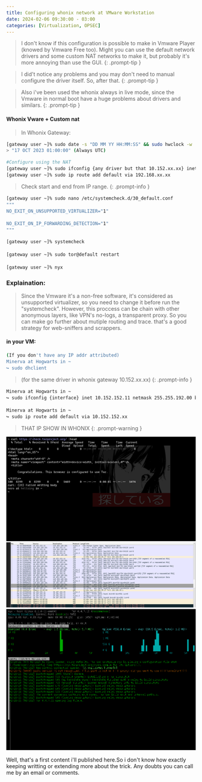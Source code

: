 ```yaml
---
title: Configuring whonix network at VMware Workstation
date: 2024-02-06 09:30:00 - 03:00
categories: [Virtualization, OPSEC]
---
```

>I don't know if this configuration is possible to make in Vmware Player (knowed by Vmware Free too). Might you can use the default network drivers and some custom NAT networks to make it, but probably it's more annoying than use the GUI.
{: .prompt-tip } 

>I did't notice any problems and you may don't need to manual configure the driver itself. So, after that.
{: .prompt-tip } 

> Also i've been used the whonix always in live mode, since the Vmware in normal boot have a huge problems about drivers and similars.
{: .prompt-tip } 

#### Whonix Vware + Custom nat

> In Whonix Gateway:
```bash
[gateway user ~]% sudo date -s "DD MM YY HH:MM:SS" && sudo hwclock -w
> "17 OCT 2023 01:00:00" (Always UTC)
```
```bash
#Configure using the NAT
[gateway user ~]% sudo ifconfig {any driver but that 10.152.xx.xx} inet 192.168.xx.xx netmask 255.255.255.0 broadcast 192.168.xx.255
[gateway user ~]% sudo ip route add default via 192.168.xx.xx
```

> Check start and end from IP range.
{: .prompt-info }

```bash
[gateway user ~]% sudo nano /etc/systemcheck.d/30_default.conf
"""
NO_EXIT_ON_UNSUPPORTED_VIRTUALIZER="1"

NO_EXIT_ON_IP_FORWARDING_DETECTION="1"
"""
```
```bash
[gateway user ~]% systemcheck

[gateway user ~]% sudo tor@default restart

[gateway user ~]% nyx
```
### Explaination:
> Since the Vmware it's a non-free software, it's considered as unsupported virtualizer, so you need to change it before run the "systemcheck". However, this proccess can be chain with other anonymous layers, like VPN's no-logs, a transparent proxy. So you can make go further about mutiple routing and trace. that's a good strategy for web-sniffers and scrappers.

#### in your VM:
```bash
(If you don't have any IP addr attributed)
Minerva at Hogwarts in ~
↪ sudo dhclient
````

> (for the same driver in whonix gateway 10.152.xx.xx)
{: .prompt-info }

```bash
Minerva at Hogwarts in ~
↪ sudo ifconfig {interface} inet 10.152.152.11 netmask 255.255.192.00 broadcast 10.152.191.255

Minerva at Hogwarts in ~
↪ sudo ip route add default via 10.152.152.xx
```

>THAT IP SHOW IN WHONIX
{: .prompt-warning }

![Desktop View](/images/a.png)
![Desktop View](/images/c.png)
![Desktop View](/images/b.png)

Well, that's a first content i'll published here.So i don't know how exactly keeping writting or extending more about the trick. Any doubts you can call me by an email or comments. 
